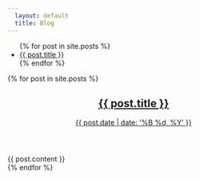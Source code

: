 ```yaml
---
  layout: default
  title: Blog
---
```

<ul>
  {% for post in site.posts %}
    <li>
      <a href="{{ post.url }}">{{ post.title }}</a>
    </li>
  {% endfor %}
</ul>

<div class="listing">
    {% for post in site.posts %}
    <section>
        <header class="entry-header">
            <h2 class="entry-title">
            <a href="{{ post.url | prepend: site.baseurl }}">{{ post.title }}</a>
            </h2>
            <p class="published" datetime="{{ post.date }}" pubdate="">
            <a href="{{ post.url | prepend: site.baseurl }}">{{ post.date | date: '%B %d, %Y' }}</a>
            </p>
        </header>
        <div class="entry-content">
            {{ post.content }}
        </div>
    </section>
    {% endfor %}
</div>
